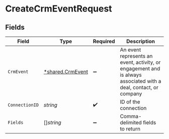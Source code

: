 # CreateCrmEventRequest


## Fields

| Field                                                                                                           | Type                                                                                                            | Required                                                                                                        | Description                                                                                                     |
| --------------------------------------------------------------------------------------------------------------- | --------------------------------------------------------------------------------------------------------------- | --------------------------------------------------------------------------------------------------------------- | --------------------------------------------------------------------------------------------------------------- |
| `CrmEvent`                                                                                                      | [*shared.CrmEvent](../../../pkg/models/shared/crmevent.md)                                                      | :heavy_minus_sign:                                                                                              | An event represents an event, activity, or engagement and is always associated with a deal, contact, or company |
| `ConnectionID`                                                                                                  | *string*                                                                                                        | :heavy_check_mark:                                                                                              | ID of the connection                                                                                            |
| `Fields`                                                                                                        | []*string*                                                                                                      | :heavy_minus_sign:                                                                                              | Comma-delimited fields to return                                                                                |